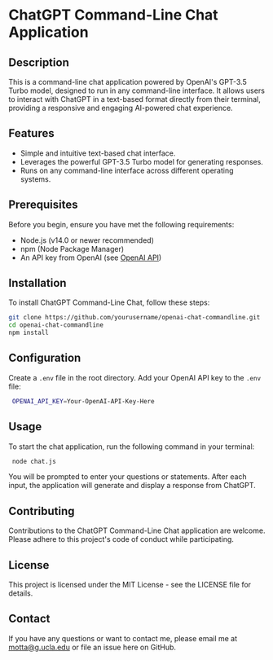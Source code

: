 # ChatGPT Command-Line Chat Application

## Description
This is a command-line chat application powered by OpenAI's GPT-3.5 Turbo model, designed to run in any command-line interface. It allows users to interact with ChatGPT in a text-based format directly from their terminal, providing a responsive and engaging AI-powered chat experience.

## Features

- Simple and intuitive text-based chat interface.
- Leverages the powerful GPT-3.5 Turbo model for generating responses.
- Runs on any command-line interface across different operating systems.

## Prerequisites

Before you begin, ensure you have met the following requirements:
- Node.js (v14.0 or newer recommended)
- npm (Node Package Manager)
- An API key from OpenAI (see [OpenAI API](https://platform.openai.com/signup))

## Installation

To install ChatGPT Command-Line Chat, follow these steps:

```bash
git clone https://github.com/yourusername/openai-chat-commandline.git
cd openai-chat-commandline
npm install
```
## Configuration
 Create a ```.env``` file in the root directory.
 Add your OpenAI API key to the ```.env``` file:
```bash
 OPENAI_API_KEY=Your-OpenAI-API-Key-Here
```
## Usage
 To start the chat application, run the following command in your terminal:

```bash
 node chat.js
```
 You will be prompted to enter your questions or statements. After each input, the application will generate and display a response from ChatGPT.

## Contributing
 Contributions to the ChatGPT Command-Line Chat application are welcome. Please adhere to this project's code of conduct while participating.

## License
 This project is licensed under the MIT License - see the LICENSE file for details.

## Contact
 If you have any questions or want to contact me, please email me at motta@g.ucla.edu or file an issue here on GitHub.
